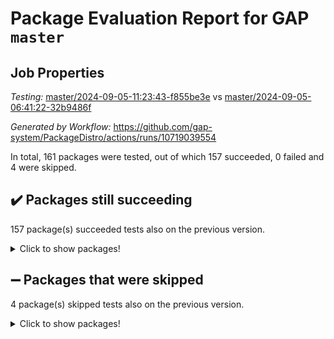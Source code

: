 # Package Evaluation Report for GAP `master`

## Job Properties

*Testing:* [master/2024-09-05-11:23:43-f855be3e](https://github.com/gap-system/PackageDistro/blob/data/reports/master/2024-09-05-11:23:43-f855be3e) vs [master/2024-09-05-06:41:22-32b9486f](https://github.com/gap-system/PackageDistro/blob/data/reports/master/2024-09-05-06:41:22-32b9486f)

*Generated by Workflow:* https://github.com/gap-system/PackageDistro/actions/runs/10719039554

In total, 161 packages were tested, out of which 157 succeeded, 0 failed and 4 were skipped.

## :heavy_check_mark: Packages still succeeding

157 package(s) succeeded tests also on the previous version.
<details><summary>Click to show packages!</summary>

- 4ti2interface 2023.02-04 [(success)](https://github.com/gap-system/PackageDistro/actions/runs/10719039554/job/29722746475)
- ace 5.6.2 [(success)](https://github.com/gap-system/PackageDistro/actions/runs/10719039554/job/29722752755)
- aclib 1.3.2 [(success)](https://github.com/gap-system/PackageDistro/actions/runs/10719039554/job/29722753871)
- agt 0.3.1 [(success)](https://github.com/gap-system/PackageDistro/actions/runs/10719039554/job/29722754915)
- alnuth 3.2.1 [(success)](https://github.com/gap-system/PackageDistro/actions/runs/10719039554/job/29722755615)
- anupq 3.3.0 [(success)](https://github.com/gap-system/PackageDistro/actions/runs/10719039554/job/29722758088)
- atlasrep 2.1.9 [(success)](https://github.com/gap-system/PackageDistro/actions/runs/10719039554/job/29722759126)
- autodoc 2023.06.19 [(success)](https://github.com/gap-system/PackageDistro/actions/runs/10719039554/job/29722759579)
- automata 1.16 [(success)](https://github.com/gap-system/PackageDistro/actions/runs/10719039554/job/29722760042)
- automgrp 1.3.2 [(success)](https://github.com/gap-system/PackageDistro/actions/runs/10719039554/job/29722760567)
- autpgrp 1.11 [(success)](https://github.com/gap-system/PackageDistro/actions/runs/10719039554/job/29722760902)
- cap 2024.09-05 [(success)](https://github.com/gap-system/PackageDistro/actions/runs/10719039554/job/29722761510)
- caratinterface 2.3.6 [(success)](https://github.com/gap-system/PackageDistro/actions/runs/10719039554/job/29722762084)
- cddinterface 2024.08.27 [(success)](https://github.com/gap-system/PackageDistro/actions/runs/10719039554/job/29722762477)
- circle 1.6.6 [(success)](https://github.com/gap-system/PackageDistro/actions/runs/10719039554/job/29722762899)
- classicpres 1.22 [(success)](https://github.com/gap-system/PackageDistro/actions/runs/10719039554/job/29722763301)
- cohomolo 1.6.11 [(success)](https://github.com/gap-system/PackageDistro/actions/runs/10719039554/job/29722763826)
- congruence 1.2.7 [(success)](https://github.com/gap-system/PackageDistro/actions/runs/10719039554/job/29722764232)
- corefreesub 0.6 [(success)](https://github.com/gap-system/PackageDistro/actions/runs/10719039554/job/29722764636)
- corelg 1.57 [(success)](https://github.com/gap-system/PackageDistro/actions/runs/10719039554/job/29722765052)
- crime 1.6 [(success)](https://github.com/gap-system/PackageDistro/actions/runs/10719039554/job/29722765460)
- crisp 1.4.6 [(success)](https://github.com/gap-system/PackageDistro/actions/runs/10719039554/job/29722765820)
- crypting 0.10.5 [(success)](https://github.com/gap-system/PackageDistro/actions/runs/10719039554/job/29722766136)
- cryst 4.1.27 [(success)](https://github.com/gap-system/PackageDistro/actions/runs/10719039554/job/29722766469)
- crystcat 1.1.10 [(success)](https://github.com/gap-system/PackageDistro/actions/runs/10719039554/job/29722766792)
- ctbllib 1.3.9 [(success)](https://github.com/gap-system/PackageDistro/actions/runs/10719039554/job/29722767062)
- cubefree 1.19 [(success)](https://github.com/gap-system/PackageDistro/actions/runs/10719039554/job/29722767383)
- curlinterface 2.4.0 [(success)](https://github.com/gap-system/PackageDistro/actions/runs/10719039554/job/29722767750)
- cvec 2.8.2 [(success)](https://github.com/gap-system/PackageDistro/actions/runs/10719039554/job/29722768071)
- datastructures 0.3.1 [(success)](https://github.com/gap-system/PackageDistro/actions/runs/10719039554/job/29722768425)
- deepthought 1.0.7 [(success)](https://github.com/gap-system/PackageDistro/actions/runs/10719039554/job/29722768718)
- design 1.8 [(success)](https://github.com/gap-system/PackageDistro/actions/runs/10719039554/job/29722769037)
- difsets 2.3.1 [(success)](https://github.com/gap-system/PackageDistro/actions/runs/10719039554/job/29722769363)
- digraphs 1.7.1 [(success)](https://github.com/gap-system/PackageDistro/actions/runs/10719039554/job/29722769748)
- edim 1.3.8 [(success)](https://github.com/gap-system/PackageDistro/actions/runs/10719039554/job/29722770073)
- example 4.3.4 [(success)](https://github.com/gap-system/PackageDistro/actions/runs/10719039554/job/29722770335)
- examplesforhomalg 2023.10-01 [(success)](https://github.com/gap-system/PackageDistro/actions/runs/10719039554/job/29722770637)
- factint 1.6.3 [(success)](https://github.com/gap-system/PackageDistro/actions/runs/10719039554/job/29722770919)
- ferret 1.0.12 [(success)](https://github.com/gap-system/PackageDistro/actions/runs/10719039554/job/29722771183)
- fga 1.5.0 [(success)](https://github.com/gap-system/PackageDistro/actions/runs/10719039554/job/29722771500)
- fining 1.5.6 [(success)](https://github.com/gap-system/PackageDistro/actions/runs/10719039554/job/29722771791)
- float 1.0.5 [(success)](https://github.com/gap-system/PackageDistro/actions/runs/10719039554/job/29722772062)
- format 1.4.4 [(success)](https://github.com/gap-system/PackageDistro/actions/runs/10719039554/job/29722772329)
- forms 1.2.12 [(success)](https://github.com/gap-system/PackageDistro/actions/runs/10719039554/job/29722772611)
- fplsa 1.2.6 [(success)](https://github.com/gap-system/PackageDistro/actions/runs/10719039554/job/29722772959)
- fr 2.4.13 [(success)](https://github.com/gap-system/PackageDistro/actions/runs/10719039554/job/29722773332)
- francy 2.0.3 [(success)](https://github.com/gap-system/PackageDistro/actions/runs/10719039554/job/29722773881)
- fwtree 1.3 [(success)](https://github.com/gap-system/PackageDistro/actions/runs/10719039554/job/29722774440)
- gapdoc 1.6.7 [(success)](https://github.com/gap-system/PackageDistro/actions/runs/10719039554/job/29722774816)
- gauss 2023.08-01 [(success)](https://github.com/gap-system/PackageDistro/actions/runs/10719039554/job/29722775367)
- gaussforhomalg 2024.08-01 [(success)](https://github.com/gap-system/PackageDistro/actions/runs/10719039554/job/29722775818)
- gbnp 1.1.0 [(success)](https://github.com/gap-system/PackageDistro/actions/runs/10719039554/job/29722776196)
- generalizedmorphismsforcap 2024.04-01 [(success)](https://github.com/gap-system/PackageDistro/actions/runs/10719039554/job/29722776494)
- genss 1.6.9 [(success)](https://github.com/gap-system/PackageDistro/actions/runs/10719039554/job/29722776810)
- gradedmodules 2024.01-01 [(success)](https://github.com/gap-system/PackageDistro/actions/runs/10719039554/job/29722777101)
- gradedringforhomalg 2024.07-01 [(success)](https://github.com/gap-system/PackageDistro/actions/runs/10719039554/job/29722777439)
- grape 4.9.1 [(success)](https://github.com/gap-system/PackageDistro/actions/runs/10719039554/job/29722777720)
- groupoids 1.74 [(success)](https://github.com/gap-system/PackageDistro/actions/runs/10719039554/job/29722778036)
- grpconst 2.6.5 [(success)](https://github.com/gap-system/PackageDistro/actions/runs/10719039554/job/29722778442)
- guarana 0.96.3 [(success)](https://github.com/gap-system/PackageDistro/actions/runs/10719039554/job/29722778750)
- guava 3.19 [(success)](https://github.com/gap-system/PackageDistro/actions/runs/10719039554/job/29722779101)
- hap 1.65 [(success)](https://github.com/gap-system/PackageDistro/actions/runs/10719039554/job/29722779402)
- hapcryst 0.1.15 [(success)](https://github.com/gap-system/PackageDistro/actions/runs/10719039554/job/29722779768)
- hecke 1.5.4 [(success)](https://github.com/gap-system/PackageDistro/actions/runs/10719039554/job/29722780072)
- help 4.0 [(success)](https://github.com/gap-system/PackageDistro/actions/runs/10719039554/job/29722780446)
- homalg 2024.01-01 [(success)](https://github.com/gap-system/PackageDistro/actions/runs/10719039554/job/29722780823)
- homalgtocas 2023.11-01 [(success)](https://github.com/gap-system/PackageDistro/actions/runs/10719039554/job/29722781128)
- idrel 2.48 [(success)](https://github.com/gap-system/PackageDistro/actions/runs/10719039554/job/29722781499)
- images 1.3.3 [(success)](https://github.com/gap-system/PackageDistro/actions/runs/10719039554/job/29722781892)
- intpic 0.4.0 [(success)](https://github.com/gap-system/PackageDistro/actions/runs/10719039554/job/29722782395)
- io 4.8.3 [(success)](https://github.com/gap-system/PackageDistro/actions/runs/10719039554/job/29722782834)
- io_forhomalg 2023.02-04 [(success)](https://github.com/gap-system/PackageDistro/actions/runs/10719039554/job/29722783227)
- irredsol 1.4.4 [(success)](https://github.com/gap-system/PackageDistro/actions/runs/10719039554/job/29722783605)
- json 2.2.2 [(success)](https://github.com/gap-system/PackageDistro/actions/runs/10719039554/job/29722783908)
- jupyterkernel 1.5.1 [(success)](https://github.com/gap-system/PackageDistro/actions/runs/10719039554/job/29722784199)
- jupyterviz 1.5.6 [(success)](https://github.com/gap-system/PackageDistro/actions/runs/10719039554/job/29722784551)
- kan 1.37 [(success)](https://github.com/gap-system/PackageDistro/actions/runs/10719039554/job/29722784894)
- kbmag 1.5.11 [(success)](https://github.com/gap-system/PackageDistro/actions/runs/10719039554/job/29722785237)
- laguna 3.9.7 [(success)](https://github.com/gap-system/PackageDistro/actions/runs/10719039554/job/29722785571)
- liealgdb 2.2.1 [(success)](https://github.com/gap-system/PackageDistro/actions/runs/10719039554/job/29722786030)
- liepring 2.9.1 [(success)](https://github.com/gap-system/PackageDistro/actions/runs/10719039554/job/29722786368)
- liering 2.4.2 [(success)](https://github.com/gap-system/PackageDistro/actions/runs/10719039554/job/29722786732)
- linearalgebraforcap 2024.09-03 [(success)](https://github.com/gap-system/PackageDistro/actions/runs/10719039554/job/29722787085)
- lins 0.9 [(success)](https://github.com/gap-system/PackageDistro/actions/runs/10719039554/job/29722787536)
- localizeringforhomalg 2023.10-01 [(success)](https://github.com/gap-system/PackageDistro/actions/runs/10719039554/job/29722788022)
- loops 3.4.4 [(success)](https://github.com/gap-system/PackageDistro/actions/runs/10719039554/job/29722788346)
- lpres 1.1.1 [(success)](https://github.com/gap-system/PackageDistro/actions/runs/10719039554/job/29722788711)
- majoranaalgebras 1.5.2 [(success)](https://github.com/gap-system/PackageDistro/actions/runs/10719039554/job/29722789059)
- mapclass 1.4.6 [(success)](https://github.com/gap-system/PackageDistro/actions/runs/10719039554/job/29722789396)
- matgrp 0.70 [(success)](https://github.com/gap-system/PackageDistro/actions/runs/10719039554/job/29722789914)
- matricesforhomalg 2024.08-05 [(success)](https://github.com/gap-system/PackageDistro/actions/runs/10719039554/job/29722790438)
- modisom 2.5.4 [(success)](https://github.com/gap-system/PackageDistro/actions/runs/10719039554/job/29722790830)
- modulepresentationsforcap 2024.09-01 [(success)](https://github.com/gap-system/PackageDistro/actions/runs/10719039554/job/29722791289)
- modules 2024.01-01 [(success)](https://github.com/gap-system/PackageDistro/actions/runs/10719039554/job/29722791650)
- monoidalcategories 2024.09-01 [(success)](https://github.com/gap-system/PackageDistro/actions/runs/10719039554/job/29722792134)
- nconvex 2022.09-01 [(success)](https://github.com/gap-system/PackageDistro/actions/runs/10719039554/job/29722792532)
- nilmat 1.4.2 [(success)](https://github.com/gap-system/PackageDistro/actions/runs/10719039554/job/29722792951)
- nock 1.5 [(success)](https://github.com/gap-system/PackageDistro/actions/runs/10719039554/job/29722793348)
- normalizinterface 1.3.7 [(success)](https://github.com/gap-system/PackageDistro/actions/runs/10719039554/job/29722793772)
- nq 2.5.11 [(success)](https://github.com/gap-system/PackageDistro/actions/runs/10719039554/job/29722794246)
- numericalsgps 1.4.0 [(success)](https://github.com/gap-system/PackageDistro/actions/runs/10719039554/job/29722794668)
- openmath 11.5.3 [(success)](https://github.com/gap-system/PackageDistro/actions/runs/10719039554/job/29722795164)
- orb 4.9.1 [(success)](https://github.com/gap-system/PackageDistro/actions/runs/10719039554/job/29722795535)
- packagemanager 1.5 [(success)](https://github.com/gap-system/PackageDistro/actions/runs/10719039554/job/29722795941)
- patternclass 2.4.5 [(success)](https://github.com/gap-system/PackageDistro/actions/runs/10719039554/job/29722796396)
- permut 2.0.5 [(success)](https://github.com/gap-system/PackageDistro/actions/runs/10719039554/job/29722796774)
- polenta 1.3.10 [(success)](https://github.com/gap-system/PackageDistro/actions/runs/10719039554/job/29722797101)
- polymaking 0.8.7 [(success)](https://github.com/gap-system/PackageDistro/actions/runs/10719039554/job/29722797535)
- primgrp 3.4.4 [(success)](https://github.com/gap-system/PackageDistro/actions/runs/10719039554/job/29722797901)
- profiling 2.6.0 [(success)](https://github.com/gap-system/PackageDistro/actions/runs/10719039554/job/29722798366)
- qdistrnd 0.9.4 [(success)](https://github.com/gap-system/PackageDistro/actions/runs/10719039554/job/29722798899)
- qpa 1.35 [(success)](https://github.com/gap-system/PackageDistro/actions/runs/10719039554/job/29722799226)
- quagroup 1.8.4 [(success)](https://github.com/gap-system/PackageDistro/actions/runs/10719039554/job/29722799610)
- radiroot 2.9 [(success)](https://github.com/gap-system/PackageDistro/actions/runs/10719039554/job/29722799976)
- rcwa 4.7.1 [(success)](https://github.com/gap-system/PackageDistro/actions/runs/10719039554/job/29722800417)
- rds 1.8 [(success)](https://github.com/gap-system/PackageDistro/actions/runs/10719039554/job/29722800764)
- recog 1.4.2 [(success)](https://github.com/gap-system/PackageDistro/actions/runs/10719039554/job/29722801470)
- repndecomp 1.3.0 [(success)](https://github.com/gap-system/PackageDistro/actions/runs/10719039554/job/29722802408)
- repsn 3.1.2 [(success)](https://github.com/gap-system/PackageDistro/actions/runs/10719039554/job/29722802691)
- resclasses 4.7.3 [(success)](https://github.com/gap-system/PackageDistro/actions/runs/10719039554/job/29722803017)
- ringsforhomalg 2024.06-01 [(success)](https://github.com/gap-system/PackageDistro/actions/runs/10719039554/job/29722803294)
- sco 2023.08-01 [(success)](https://github.com/gap-system/PackageDistro/actions/runs/10719039554/job/29722803629)
- scscp 2.4.3 [(success)](https://github.com/gap-system/PackageDistro/actions/runs/10719039554/job/29722803970)
- semigroups 5.3.7 [(success)](https://github.com/gap-system/PackageDistro/actions/runs/10719039554/job/29722804292)
- sglppow 2.4 [(success)](https://github.com/gap-system/PackageDistro/actions/runs/10719039554/job/29722804606)
- sgpviz 0.999.6 [(success)](https://github.com/gap-system/PackageDistro/actions/runs/10719039554/job/29722804904)
- simpcomp 2.1.14 [(success)](https://github.com/gap-system/PackageDistro/actions/runs/10719039554/job/29722805232)
- singular 2024.06.03 [(success)](https://github.com/gap-system/PackageDistro/actions/runs/10719039554/job/29722805547)
- sl2reps 1.1 [(success)](https://github.com/gap-system/PackageDistro/actions/runs/10719039554/job/29722805873)
- sla 1.6.2 [(success)](https://github.com/gap-system/PackageDistro/actions/runs/10719039554/job/29722806226)
- smallantimagmas 0.2.12 [(success)](https://github.com/gap-system/PackageDistro/actions/runs/10719039554/job/29722806574)
- smallgrp 1.5.4 [(success)](https://github.com/gap-system/PackageDistro/actions/runs/10719039554/job/29722806919)
- smallsemi 0.7.1 [(success)](https://github.com/gap-system/PackageDistro/actions/runs/10719039554/job/29722807291)
- sonata 2.9.6 [(success)](https://github.com/gap-system/PackageDistro/actions/runs/10719039554/job/29722807641)
- sophus 1.27 [(success)](https://github.com/gap-system/PackageDistro/actions/runs/10719039554/job/29722807970)
- sotgrps 1.3 [(success)](https://github.com/gap-system/PackageDistro/actions/runs/10719039554/job/29722808240)
- spinsym 1.5.2 [(success)](https://github.com/gap-system/PackageDistro/actions/runs/10719039554/job/29722808539)
- standardff 1.0 [(success)](https://github.com/gap-system/PackageDistro/actions/runs/10719039554/job/29722808838)
- symbcompcc 1.3.2 [(success)](https://github.com/gap-system/PackageDistro/actions/runs/10719039554/job/29722809163)
- thelma 1.3 [(success)](https://github.com/gap-system/PackageDistro/actions/runs/10719039554/job/29722809504)
- tomlib 1.2.11 [(success)](https://github.com/gap-system/PackageDistro/actions/runs/10719039554/job/29722809879)
- toolsforhomalg 2024.07-01 [(success)](https://github.com/gap-system/PackageDistro/actions/runs/10719039554/job/29722810267)
- toric 1.9.6 [(success)](https://github.com/gap-system/PackageDistro/actions/runs/10719039554/job/29722810721)
- toricvarieties 2022.07.13 [(success)](https://github.com/gap-system/PackageDistro/actions/runs/10719039554/job/29722811064)
- transgrp 3.6.5 [(success)](https://github.com/gap-system/PackageDistro/actions/runs/10719039554/job/29722811452)
- typeset 1.2.2 [(success)](https://github.com/gap-system/PackageDistro/actions/runs/10719039554/job/29722811857)
- ugaly 4.1.3 [(success)](https://github.com/gap-system/PackageDistro/actions/runs/10719039554/job/29722812239)
- unipot 1.6 [(success)](https://github.com/gap-system/PackageDistro/actions/runs/10719039554/job/29722812586)
- unitlib 4.2.0 [(success)](https://github.com/gap-system/PackageDistro/actions/runs/10719039554/job/29722812970)
- utils 0.85 [(success)](https://github.com/gap-system/PackageDistro/actions/runs/10719039554/job/29722813282)
- uuid 0.7 [(success)](https://github.com/gap-system/PackageDistro/actions/runs/10719039554/job/29722813755)
- walrus 0.9991 [(success)](https://github.com/gap-system/PackageDistro/actions/runs/10719039554/job/29722814153)
- wedderga 4.10.5 [(success)](https://github.com/gap-system/PackageDistro/actions/runs/10719039554/job/29722814563)
- xmod 2.92 [(success)](https://github.com/gap-system/PackageDistro/actions/runs/10719039554/job/29722815025)
- xmodalg 1.23 [(success)](https://github.com/gap-system/PackageDistro/actions/runs/10719039554/job/29722815432)
- yangbaxter 0.10.6 [(success)](https://github.com/gap-system/PackageDistro/actions/runs/10719039554/job/29722815782)
- zeromqinterface 0.16 [(success)](https://github.com/gap-system/PackageDistro/actions/runs/10719039554/job/29722816162)
</details>

## :heavy_minus_sign: Packages that were skipped

4 package(s) skipped tests also on the previous version.
<details><summary>Click to show packages!</summary>

- browse 1.8.21 [(skipped)](https://github.com/gap-system/PackageDistro/actions/runs/10719039554/job/29722255740)
- itc 1.5.1 [(skipped)](https://github.com/gap-system/PackageDistro/actions/runs/10719039554/job/29722255740)
- polycyclic 2.16 [(skipped)](https://github.com/gap-system/PackageDistro/actions/runs/10719039554/job/29722255740)
- xgap 4.32 [(skipped)](https://github.com/gap-system/PackageDistro/actions/runs/10719039554/job/29722255740)
</details>

